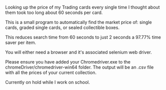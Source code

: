Looking up the price of my Trading cards every single time I thought about them took too long about 60 seconds per card.

This is a small program to automatically find the market price of: single cards, graded single cards, or sealed collectible boxes.

This reduces search time from 60 seconds to just 2 seconds a 97.77% time saver per item.

You will either need a browser and it's associated selenium web driver.

Please ensure you have added your Chromedriver.exe to the chromeDriver/chromedriver-win64 folder. The output will be an .csv file with all the prices of your current collection.

Currently on hold while I work on school.
